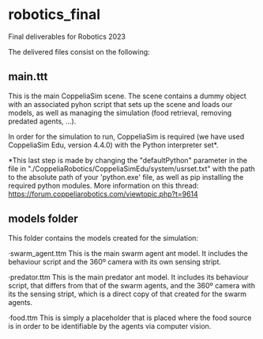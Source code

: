 # robotics_final
Final deliverables for Robotics 2023

The delivered files consist on the following:

main.ttt
--------
This is the main CoppeliaSim scene. The scene contains a dummy object with an associated pyhon script that sets up the scene and loads our models, as well as managing the simulation (food retrieval, removing predated agents, ...).

In order for the simulation to run, CoppeliaSim is required (we have used CoppeliaSim Edu, version 4.4.0) with the Python interpreter set*.


*This last step is made by changing the "defaultPython" parameter in the file in "./CoppeliaRobotics/CoppeliaSimEdu/system/usrset.txt" with the path to the absolute path of your 'python.exe' file, as well as pip installing the required python modules.
More information on this thread: https://forum.coppeliarobotics.com/viewtopic.php?t=9614




models folder
-------------
This folder contains the models created for the simulation:

·swarm_agent.ttm
This is the main swarm agent ant model. It includes the behaviour script and the 360º camera with its own sensing stript.

·predator.ttm
This is the main predator ant model. It includes its behaviour script, that differs from that of the swarm agents, and the 360º camera with its the sensing stript, which is a direct copy of that created for the swarm agents.

·food.ttm
This is simply a placeholder that is placed where the food source is in order to be identifiable by the agents via computer vision.
